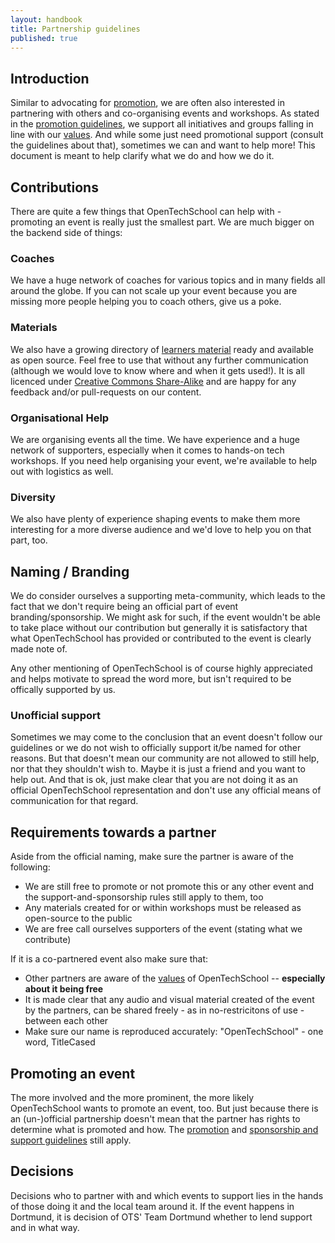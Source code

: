 ```yaml
---
layout: handbook
title: Partnership guidelines
published: true
---
```


## Introduction


Similar to advocating for [promotion](/handbooks/promotion.html), we are often also interested in partnering with others and co-organising events and workshops. As stated in the [promotion guidelines](/handbooks/promotion.html), we support all initiatives and groups falling in line with our [values](/about.html#core_values). And while some just need promotional support (consult the guidelines about that), sometimes we can and want to help more! This document is meant to help clarify what we do and how we do it.
## Contributions

There are quite a few things that OpenTechSchool can help with - promoting an event is really just the smallest part. We are much bigger on the backend side of things:


### Coaches
We have a huge network of coaches for various topics and in many fields all around the globe. If you can not scale up your event because you are missing more people helping you to coach others, give us a poke.

### Materials
We also have a growing directory of [learners material](/material.html) ready and available as open source. Feel free to use that without any further communication (although we would love to know where and when it gets used!). It is all licenced under [Creative Commons Share-Alike](https://creativecommons.org/licenses/by-sa/3.0/deed.en_US) and are happy for any feedback and/or pull-requests on our content.

### Organisational Help
We are organising events all the time. We have experience and a huge network of supporters, especially when it comes to hands-on tech workshops. If you need help organising your event, we're available to help out with logistics as well.


### Diversity
We also have plenty of experience shaping events to make them more interesting for a more diverse audience and we'd love to help you on that part, too.

## Naming / Branding
We do consider ourselves a supporting meta-community, which leads to the fact that we don't require being an official part of event branding/sponsorship. We might ask for such, if the event wouldn't be able to take place without our contribution but generally it is satisfactory that what OpenTechSchool has provided or contributed to the event is clearly made note of.
 
Any other mentioning of OpenTechSchool is of course highly appreciated and helps motivate to spread the word more, but isn't required to be offically supported by us.

### Unofficial support
Sometimes we may come to the conclusion that an event doesn't follow our guidelines or we do not wish to officially support it/be named  for other reasons. But that doesn't mean our community are not allowed to still help, nor that they shouldn't wish to. Maybe it is just a friend and you want to help out. And that is ok, just make clear that you are not doing it as an official OpenTechSchool representation and don't use any official means of communication for that regard.

## Requirements towards a partner

Aside from the official naming, make sure the partner is aware of the following:

 * We are still free to promote or not promote this or any other event and the support-and-sponsorship rules still apply to them, too
 * Any materials created for or within workshops must be released as open-source to the public
 * We are free call ourselves supporters of the event (stating what we contribute)

If it is a co-partnered event also make sure that:
 
 * Other partners are aware of the [values](/about.html#core_values) of OpenTechSchool -- **especially about it being free**
 * It is made clear that any audio and visual material created of the event by the partners, can be shared freely - as in no-restricitons of use - between each other
 * Make sure our name is reproduced accurately: "OpenTechSchool" - one word, TitleCased


## Promoting an event
The more involved and the more prominent, the more likely OpenTechSchool wants to promote an event, too. But just because there is an (un-)official partnership doesn't mean that the partner has rights to determine what is promoted and how. The [promotion](/handbooks/promotion.html) and [sponsorship and support guidelines](/handbooks/sponsorship-and-support.html) still apply.

## Decisions
Decisions who to partner with and which events to support lies in the hands of those doing it and the local team around it. If the event happens in Dortmund, it is decision of OTS' Team Dortmund whether to lend support and in what way.
